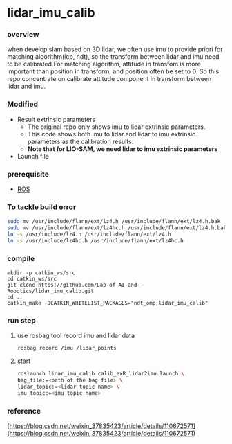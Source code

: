 # lidar_imu_calib

### overview

when develop slam based on 3D lidar, we often use imu to provide priori for matching algorithm(icp, ndt), so the transform between lidar and imu need to be calibrated.For matching algorithm, attitude in transfom is more important than position in transform, and position often be set to 0. So this repo concentrate on calibrate attitude component in transform between lidar and imu.

### Modified
- Result extrinsic parameters
   - The original repo only shows imu to lidar extrinsic parameters.
   - This code shows both imu to lidar and lidar to imu extrinsic parameters as the calibration results.
   - **Note that for LIO-SAM, we need lidar to imu extrinsic parameters**
- Launch file

### prerequisite 

- [ROS](http://wiki.ros.org/kinetic/Installation/Ubuntu)

### To tackle build error
```bash
sudo mv /usr/include/flann/ext/lz4.h /usr/include/flann/ext/lz4.h.bak
sudo mv /usr/include/flann/ext/lz4hc.h /usr/include/flann/ext/lz4.h.bak
ln -s /usr/include/lz4.h /usr/include/flann/ext/lz4.h
ln -s /usr/include/lz4hc.h /usr/include/flann/ext/lz4hc.h
```

### compile
```
mkdir -p catkin_ws/src   
cd catkin_ws/src
git clone https://github.com/Lab-of-AI-and-Robotics/lidar_imu_calib.git
cd ..
catkin_make -DCATKIN_WHITELIST_PACKAGES="ndt_omp;lidar_imu_calib"
```
### run step

1. use rosbag tool record imu and lidar data

   ```
   rosbag record /imu /lidar_points
   ```

2. start

   ```bash
   roslaunch lidar_imu_calib calib_exR_lidar2imu.launch \
   bag_file:=<path of the bag file> \
   lidar_topic:=<lidar topic name> \
   imu_topic:=<imu topic name>
   ```
### reference
[https://blog.csdn.net/weixin_37835423/article/details/110672571](https://blog.csdn.net/weixin_37835423/article/details/110672571)
   
